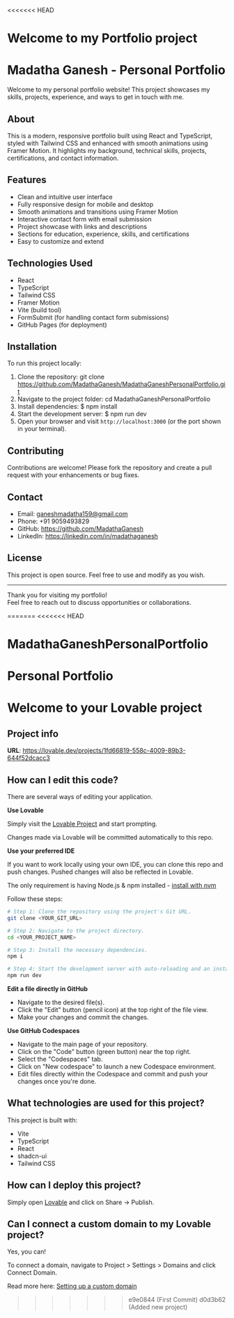 <<<<<<< HEAD
# Welcome to my Portfolio project
# Madatha Ganesh - Personal Portfolio

Welcome to my personal portfolio website! This project showcases my skills, projects, experience, and ways to get in touch with me.

## About

This is a modern, responsive portfolio built using React and TypeScript, styled with Tailwind CSS and enhanced with smooth animations using Framer Motion. It highlights my background, technical skills, projects, certifications, and contact information.

## Features

- Clean and intuitive user interface
- Fully responsive design for mobile and desktop
- Smooth animations and transitions using Framer Motion
- Interactive contact form with email submission
- Project showcase with links and descriptions
- Sections for education, experience, skills, and certifications
- Easy to customize and extend

## Technologies Used

- React
- TypeScript
- Tailwind CSS
- Framer Motion
- Vite (build tool)
- FormSubmit (for handling contact form submissions)
- GitHub Pages (for deployment)

## Installation

To run this project locally:

1. Clone the repository: git clone https://github.com/MadathaGanesh/MadathaGaneshPersonalPortfolio.git
2. Navigate to the project folder: cd MadathaGaneshPersonalPortfolio
3. Install dependencies: $ npm install
4. Start the development server: $ npm run dev
5. Open your browser and visit `http://localhost:3000` (or the port shown in your terminal).


## Contributing

Contributions are welcome! Please fork the repository and create a pull request with your enhancements or bug fixes.

## Contact

- Email: ganeshmadatha159@gmail.com  
- Phone: +91 9059493829  
- GitHub: https://github.com/MadathaGanesh
- LinkedIn: https://linkedin.com/in/madathaganesh

## License

This project is open source. Feel free to use and modify as you wish.

---

Thank you for visiting my portfolio!  
Feel free to reach out to discuss opportunities or collaborations.


















=======
<<<<<<< HEAD
# MadathaGaneshPersonalPortfolio
Personal Portfolio
=======
# Welcome to your Lovable project

## Project info

**URL**: https://lovable.dev/projects/1fd66819-558c-4009-89b3-644f52dcacc3

## How can I edit this code?

There are several ways of editing your application.

**Use Lovable**

Simply visit the [Lovable Project](https://lovable.dev/projects/1fd66819-558c-4009-89b3-644f52dcacc3) and start prompting.

Changes made via Lovable will be committed automatically to this repo.

**Use your preferred IDE**

If you want to work locally using your own IDE, you can clone this repo and push changes. Pushed changes will also be reflected in Lovable.

The only requirement is having Node.js & npm installed - [install with nvm](https://github.com/nvm-sh/nvm#installing-and-updating)

Follow these steps:

```sh
# Step 1: Clone the repository using the project's Git URL.
git clone <YOUR_GIT_URL>

# Step 2: Navigate to the project directory.
cd <YOUR_PROJECT_NAME>

# Step 3: Install the necessary dependencies.
npm i

# Step 4: Start the development server with auto-reloading and an instant preview.
npm run dev
```

**Edit a file directly in GitHub**

- Navigate to the desired file(s).
- Click the "Edit" button (pencil icon) at the top right of the file view.
- Make your changes and commit the changes.

**Use GitHub Codespaces**

- Navigate to the main page of your repository.
- Click on the "Code" button (green button) near the top right.
- Select the "Codespaces" tab.
- Click on "New codespace" to launch a new Codespace environment.
- Edit files directly within the Codespace and commit and push your changes once you're done.

## What technologies are used for this project?

This project is built with:

- Vite
- TypeScript
- React
- shadcn-ui
- Tailwind CSS

## How can I deploy this project?

Simply open [Lovable](https://lovable.dev/projects/1fd66819-558c-4009-89b3-644f52dcacc3) and click on Share -> Publish.

## Can I connect a custom domain to my Lovable project?

Yes, you can!

To connect a domain, navigate to Project > Settings > Domains and click Connect Domain.

Read more here: [Setting up a custom domain](https://docs.lovable.dev/tips-tricks/custom-domain#step-by-step-guide)
>>>>>>> e9e0844 (First Commit)
>>>>>>> d0d3b62 (Added new project)
